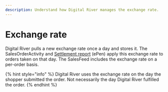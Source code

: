 ```yaml
---
description: Understand how Digital River manages the exchange rate.
---
```


# Exchange rate

Digital River pulls a new exchange rate once a day and stores it. The SalesOrderActivity and [Settlement report](https://help.digitalriver.com/help/gc/Reports/Settlement-report.htm?Highlight=ePen) (ePen) apply this exchange rate to orders taken on that day. The SalesFeed includes the exchange rate on a per-order basis.

{% hint style="info" %}
Digital River uses the exchange rate on the day the shopper submitted the order. Not necessarily the day Digital River fulfilled the order.
{% endhint %}
